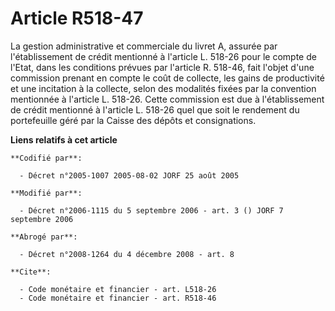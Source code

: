 # Article R518-47

La gestion administrative et commerciale du livret A, assurée par l'établissement de crédit mentionné à l'article L. 518-26
pour le compte de l'Etat, dans les conditions prévues par l'article R. 518-46, fait l'objet d'une commission prenant en
compte le coût de collecte, les gains de productivité et une incitation à la collecte, selon des modalités fixées par la
convention mentionnée à l'article L. 518-26. Cette commission est due à l'établissement de crédit mentionné à l'article L.
518-26 quel que soit le rendement du portefeuille géré par la Caisse des dépôts et consignations.

**Liens relatifs à cet article**

	**Codifié par**:

	  - Décret n°2005-1007 2005-08-02 JORF 25 août 2005

	**Modifié par**:

	  - Décret n°2006-1115 du 5 septembre 2006 - art. 3 () JORF 7 septembre 2006

	**Abrogé par**:

	  - Décret n°2008-1264 du 4 décembre 2008 - art. 8

	**Cite**:

	  - Code monétaire et financier - art. L518-26
	  - Code monétaire et financier - art. R518-46
